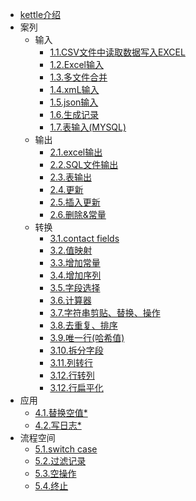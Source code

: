 

* [kettle介绍](docs/introudce.md)
* 案列
  * 输入
    * [1.1.CSV文件中读取数据写入EXCEL](docs/csv_to_excel.md)
    * [1.2.Excel输入](docs/excel_input.md)
    * [1.3.多文件合并](docs/multi_file_merge.md)
    * [1.4.xmL输入](docs/getdata_from_xml.md)
    * [1.5.json输入](docs/getdata_from_json.md)
    * [1.6.生成记录](docs/gen_data.md)
    * [1.7.表输入(MYSQL)](docs/table.md)
  * 输出 
    * [2.1.excel输出](docs/excel_output.md)
    * [2.2.SQL文件输出](docs/sql_output.md)
    * [2.3.表输出](docs/table_output.md)
    * [2.4.更新](docs/update_output.md)
    * [2.5.插入更新](docs/ins_update_output.md)
    * [2.6.删除&常量](docs/del_output.md)
  * 转换
    * [3.1.contact fields](docs/contact_fileds.md)
    * [3.2.值映射](docs/value_map.md)
    * [3.3.增加常量](docs/constant.md)
    * [3.4.增加序列](docs/add_seq.md)
    * [3.5.字段选择](docs/select.md)
    * [3.6.计算器](docs/calc.md)
    * [3.7.字符串剪贴、替换、操作](docs/str_cat_replace.md)
    * [3.8.去重复、排序](docs/del_rep_sort.md)
    * [3.9.唯一行(哈希值)](docs/hash_value.md)
    * [3.10.拆分字段](docs/split_value.md)
    * [3.11.列转行](docs/cloumn_to_rows.md)
    * [3.12.行转列](docs/row_to_cloumn.md)
    * [3.12.行扁平化](docs/row_flattening.md)
* 应用
    * [4.1.替换空值*](docs/replace_null.md)
    * [4.2.写日志*](docs/write_logs.md)
* 流程空间
    * [5.1.switch case](docs/switch_case.md)
    * [5.2.过滤记录](docs/filtter.md)
    * [5.3.空操作](docs/empty.md)
    * [5.4.终止](docs/stop.md)
    
    
    
    
    
    
    
    
